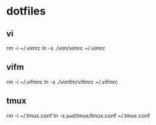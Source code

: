 # dotfiles

## vi
rm -i ~/.vimrc
ln -s ./vim/vimrc ~/.vimrc

## vifm
rm -i ~/.vifmrc
ln -s ./vimfm/vifmrc ~/.vifmrc

## tmux
rm -i ~/.tmux.conf
ln -s `pwd`/tmux/tmux.conf ~/.tmux.conf

